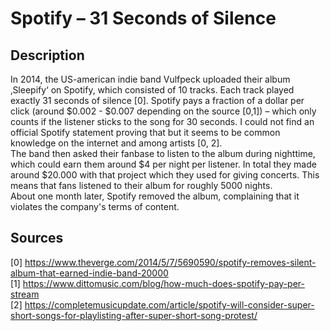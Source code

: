 # Spotify – 31 Seconds of Silence

## Description

In 2014, the US-american indie band Vulfpeck uploaded their album ‚Sleepify‘ on Spotify, which consisted of 10 tracks. Each track played exactly 31 seconds of silence [0]. Spotify pays a fraction of a dollar per click (around $0.002 - $0.007 depending on the source [0,1]) – which only counts if the listener sticks to the song for 30 seconds. I could not find an official Spotify statement proving that but it seems to be common knowledge on the internet and among artists [0, 2].    
The band then asked their fanbase to listen to the album during nighttime, which could earn them around $4 per night per listener. In total they made around $20.000 with that project which they used for giving concerts. This means that fans listened to their album for roughly 5000 nights.   
About one month later, Spotify removed the album, complaining that it violates the company's terms of content.   

## Sources

[0] https://www.theverge.com/2014/5/7/5690590/spotify-removes-silent-album-that-earned-indie-band-20000   
[1] https://www.dittomusic.com/blog/how-much-does-spotify-pay-per-stream    
[2] https://completemusicupdate.com/article/spotify-will-consider-super-short-songs-for-playlisting-after-super-short-song-protest/   